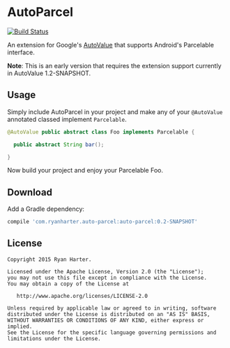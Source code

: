 # AutoParcel

[![Build Status](https://travis-ci.org/rharter/auto-parcel.svg?branch=master)](https://travis-ci.org/rharter/auto-parcel)

An extension for Google's [AutoValue](https://github.com/google/auto) that supports Android's Parcelable interface.

**Note**: This is an early version that requires the extension support currently in AutoValue 1.2-SNAPSHOT.

## Usage

Simply include AutoParcel in your project and make any of your `@AutoValue` annotated classed implement `Parcelable`.

```java
@AutoValue public abstract class Foo implements Parcelable {

  public abstract String bar();

}
```

Now build your project and enjoy your Parcelable Foo.

## Download

Add a Gradle dependency:

```groovy
compile 'com.ryanharter.auto-parcel:auto-parcel:0.2-SNAPSHOT'
```

## License

```
Copyright 2015 Ryan Harter.

Licensed under the Apache License, Version 2.0 (the "License");
you may not use this file except in compliance with the License.
You may obtain a copy of the License at

   http://www.apache.org/licenses/LICENSE-2.0

Unless required by applicable law or agreed to in writing, software
distributed under the License is distributed on an "AS IS" BASIS,
WITHOUT WARRANTIES OR CONDITIONS OF ANY KIND, either express or implied.
See the License for the specific language governing permissions and
limitations under the License.
```
